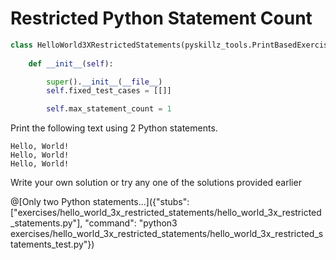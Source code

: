 # Restricted Python Statement Count


```python
class HelloWorld3XRestrictedStatements(pyskillz_tools.PrintBasedExercise):
    
    def __init__(self):

        super().__init__(__file__)
        self.fixed_test_cases = [[]]

        self.max_statement_count = 1
```


Print the following text using 2 Python statements.

```text
Hello, World!
Hello, World!
Hello, World!
```

Write your own solution or try any one of the solutions provided earlier

@[Only two Python statements...]({"stubs": ["exercises/hello_world_3x_restricted_statements/hello_world_3x_restricted_statements.py"], "command": "python3 exercises/hello_world_3x_restricted_statements/hello_world_3x_restricted_statements_test.py"})


